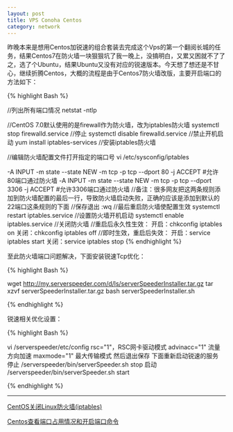 ```yaml
---
layout: post
title: VPS Conoha Centos
category: network
---
```


昨晚本来是想用Centos加锐速的组合套装去完成这个Vps的第一个翻阅长城的任务，结果Centos7在防火墙一块狠狠坑了我一晚上，没搞明白，又累又困就不了了之，选了个Ubuntu，结果Ubuntu又没有对应的锐速版本。今天想了想还是不甘心，继续折腾Centos，大概的流程是由于Centos7防火墙改版，主要开启端口的方法如下：

{% highlight Bash %}

//列出所有端口情况 
netstat -ntlp

//CentOS 7.0默认使用的是firewall作为防火墙，改为iptables防火墙
systemctl stop firewalld.service      //停止
systemctl disable firewalld.service    //禁止开机启动
yum install iptables-services    //安装iptables防火墙

//编辑防火墙配置文件打开指定的端口号
vi /etc/sysconfig/iptables 

-A INPUT -m state --state NEW -m tcp -p tcp --dport 80 -j ACCEPT   #允许80端口通过防火墙
-A INPUT -m state --state NEW -m tcp -p tcp --dport 3306 -j ACCEPT   #允许3306端口通过防火墙
//备注：很多网友把这两条规则添加到防火墙配置的最后一行，导致防火墙启动失败，正确的应该是添加到默认的22端口这条规则的下面
//保存退出
:wq
//最后重启防火墙使配置生效
systemctl restart iptables.service 
//设置防火墙开机启动
systemctl enable iptables.service 
//关闭防火墙
//重启后永久性生效：
开启：chkconfig iptables on
关闭：chkconfig iptables off
//即时生效，重启后失效：
开启：service iptables start
关闭：service iptables stop
{% endhighlight %}

至此防火墙端口问题解决，下面安装锐速Tcp优化：

{% highlight Bash %}

wget http://my.serverspeeder.com/d/ls/serverSpeederInstaller.tar.gz
tar xzvf serverSpeederInstaller.tar.gz
bash serverSpeederInstaller.sh 

{% endhighlight %}

锐速相关优化设置：

{% highlight Bash %}

vi /serverspeeder/etc/config
rsc="1"，RSC网卡驱动模式
advinacc="1"  流量方向加速
maxmode="1"  最大传输模式
然后退出保存
下面重新启动锐速的服务
停止
/serverspeeder/bin/serverSpeeder.sh stop
启动
/serverspeeder/bin/serverSpeeder.sh start

{% endhighlight %}

---

[CentOS关闭Linux防火墙(iptables) ](http://www.centoscn.com/CentOS/help/2014/1030/4021.html)

[Centos查看端口占用情况和开启端口命令](http://www.centoscn.com/CentOS/help/2013/0725/558.html)